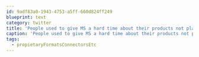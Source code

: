 ```yaml
---
id: 9adf83a0-1943-4753-a5ff-660d824ff249
blueprint: text
category: twitter
title: 'People used to give MS a hard time about their products not playing well with others.  Apple is that x 100 #propietaryFormatsConnectorsEtc'
caption: 'People used to give MS a hard time about their products not playing well with others.  Apple is that x 100 <span class="hashtag hashtag_local">#<a href="http://tweettemp.darylchymko.ca/?tag=propietaryformatsconnectorsetc">propietaryFormatsConnectorsEtc</a>'
tags:
  - propietaryFormatsConnectorsEtc
---
```

